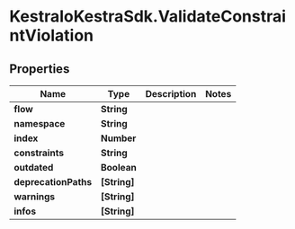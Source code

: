 # KestraIoKestraSdk.ValidateConstraintViolation

## Properties

Name | Type | Description | Notes
------------ | ------------- | ------------- | -------------
**flow** | **String** |  | 
**namespace** | **String** |  | 
**index** | **Number** |  | 
**constraints** | **String** |  | 
**outdated** | **Boolean** |  | 
**deprecationPaths** | **[String]** |  | 
**warnings** | **[String]** |  | 
**infos** | **[String]** |  | 


